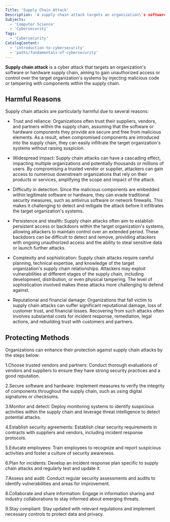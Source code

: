 ```yaml
---
Title: 'Supply Chain Attack'
Description: 'A supply chain attack targets an organization\'s software or hardware supply chain, compromising it to gain unauthorized access or control over the organization\'s systems.'
Subjects:
  - 'Computer Science'
  - 'Cybersecurity'
Tags:
  - 'Cybersecurity'
CatalogContent:
  - 'introduction-to-cybersecurity'
  - 'paths/fundamentals-of-cybersecurity'
---
```


**Supply chain attack** is a cyber attack that targets an organization's software or hardware supply chain, aiming to gain unauthorized access or control over the target organization's systems by injecting malicious code or tampering with components within the supply chain.

## Harmful Reasons

Supply chain attacks are particularly harmful due to several reasons:

- Trust and reliance: Organizations often trust their suppliers, vendors, and partners within the supply chain, assuming that the software or hardware components they provide are secure and free from malicious elements. As a result, when compromised components are introduced into the supply chain, they can easily infiltrate the target organization's systems without raising suspicion.

- Widespread impact: Supply chain attacks can have a cascading effect, impacting multiple organizations and potentially thousands or millions of users. By compromising a trusted vendor or supplier, attackers can gain access to numerous downstream organizations that rely on their products or services, amplifying the scope and impact of the attack.

- Difficulty in detection: Since the malicious components are embedded within legitimate software or hardware, they can evade traditional security measures, such as antivirus software or network firewalls. This makes it challenging to detect and mitigate the attack before it infiltrates the target organization's systems.

- Persistence and stealth: Supply chain attacks often aim to establish persistent access or backdoors within the target organization's systems, allowing attackers to maintain control over an extended period. These backdoors can be difficult to detect and remove, providing attackers with ongoing unauthorized access and the ability to steal sensitive data or launch further attacks.

- Complexity and sophistication: Supply chain attacks require careful planning, technical expertise, and knowledge of the target organization's supply chain relationships. Attackers may exploit vulnerabilities at different stages of the supply chain, including development, distribution, or even physical tampering. The level of sophistication involved makes these attacks more challenging to defend against.

- Reputational and financial damage: Organizations that fall victim to supply chain attacks can suffer significant reputational damage, loss of customer trust, and financial losses. Recovering from such attacks often involves substantial costs for incident response, remediation, legal actions, and rebuilding trust with customers and partners.

## Protecting Methods

Organizations can enhance their protection against supply chain attacks by the steps below:

1.Choose trusted vendors and partners: Conduct thorough evaluations of vendors and suppliers to ensure they have strong security practices and a good reputation.

2.Secure software and hardware: Implement measures to verify the integrity of components throughout the supply chain, such as using digital signatures or checksums.

3.Monitor and detect: Deploy monitoring systems to identify suspicious activities within the supply chain and leverage threat intelligence to detect potential attacks.

4.Establish security agreements: Establish clear security requirements in contracts with suppliers and vendors, including incident response protocols.

5.Educate employees: Train employees to recognize and report suspicious activities and foster a culture of security awareness.

6.Plan for incidents: Develop an incident response plan specific to supply chain attacks and regularly test and update it.

7.Assess and audit: Conduct regular security assessments and audits to identify vulnerabilities and areas for improvement.

8.Collaborate and share information: Engage in information sharing and industry collaborations to stay informed about emerging threats.

9.Stay compliant: Stay updated with relevant regulations and implement necessary controls to protect data and privacy.